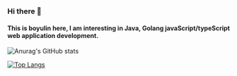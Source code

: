 ### Hi there 👋

#### This is boyulin here, I am interesting in Java, Golang javaScript/typeScript web application development.


![Anurag's GitHub stats](https://github-readme-stats.vercel.app/api?username=boyulin5697&count_private=true)

[![Top Langs](https://github-readme-stats.vercel.app/api/top-langs/?username=boyulin5697&layout=compact)](https://githubfast.com/anuraghazra/github-readme-stats)
